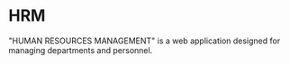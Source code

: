 # HRM
"HUMAN RESOURCES MANAGEMENT" is a web application designed for managing
departments and personnel.
